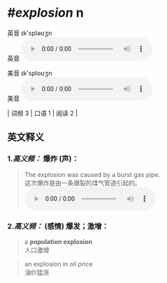 # ***\#explosion*** n
英音 ɪk'spləʊʒn  
英音
<audio src="./media/explosion-B.aac" controls="controls"></audio>

美音 ɪk'sploʊʒn  
美音
<audio src="./media/explosion.aac" controls="controls"></audio>



| 词频 3 | 口语 1 | 阅读 2 |  

英文释义
---
### 1.*高义频：* **爆炸 (声)：**  

 > The explosion was caused by a burst gas pipe.  
 > 这次爆炸是由一条爆裂的煤气管道引起的。    
<audio src="./media/explosion-1.aac" controls="controls"></audio>

### 2.*高义频：* **(感情) 爆发；激增：**  

 > a **population explosion**  
 > 人口激增    

 > an explosion in oil price  
 > 油价猛涨    


